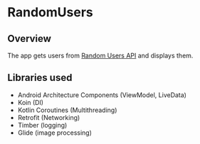 # RandomUsers

## Overview

The app gets users from [Random Users API](https://randomuser.me/) and displays them.
  
## Libraries used
  
* Android Architecture Components (ViewModel, LiveData)
* Koin (DI)
* Kotlin Coroutines (Multithreading)
* Retrofit (Networking)
* Timber (logging)
* Glide (image processing)